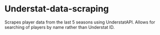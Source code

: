 # Understat-data-scraping
Scrapes player data from the last 5 seasons using UnderstatAPI. Allows for searching of players by name rather than Understat ID.
